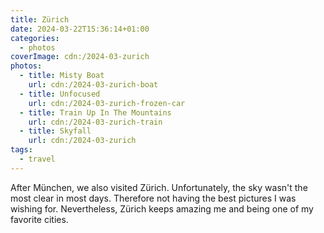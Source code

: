 ```yaml
---
title: Zürich
date: 2024-03-22T15:36:14+01:00
categories:
  - photos
coverImage: cdn:/2024-03-zurich
photos:
  - title: Misty Boat
    url: cdn:/2024-03-zurich-boat
  - title: Unfocused
    url: cdn:/2024-03-zurich-frozen-car
  - title: Train Up In The Mountains
    url: cdn:/2024-03-zurich-train
  - title: Skyfall
    url: cdn:/2024-03-zurich
tags:
  - travel
---
```


<style>
.fg-2024-03-22-zurich {
  grid-template-areas:
    "a a"
    "b c"
    "d d";
}

.fg-2024-03-22-zurich> *:nth-child(1) { grid-area: a; }
.fg-2024-03-22-zurich> *:nth-child(2) { grid-area: b; }
.fg-2024-03-22-zurich> *:nth-child(3) { grid-area: c; }
.fg-2024-03-22-zurich> *:nth-child(4) { grid-area: d; }
</style>

After München, we also visited Zürich. Unfortunately, the sky wasn't the most clear in most days. Therefore not having the best pictures I was wishing for. Nevertheless, Zürich keeps amazing me and being one of my favorite cities.
